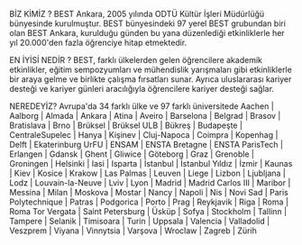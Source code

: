 BİZ KİMİZ ?
BEST Ankara, 2005 yılında ODTÜ Kültür İşleri Müdürlüğü bünyesinde kurulmuştur. BEST bünyesindeki 97 yerel BEST grubundan biri olan BEST Ankara, kurulduğu günden bu yana düzenlediği etkinliklerle her yıl 20.000'den fazla öğrenciye hitap etmektedir.

EN İYİSİ NEDİR ?
BEST, farklı ülkelerden gelen öğrencilere akademik etkinlikler, eğitim sempozyumları ve mühendislik yarışmaları gibi etkinliklerle bir araya gelme ve birlikte çalışma fırsatları sunar. Ayrıca uluslararası kariyer desteği ve kariyer günleri aracılığıyla öğrencilere kariyer desteği sağlar.

NEREDEYİZ?
  Avrupa'da 34 farklı ülke ve 97 farklı üniversitede
Aachen | Aalborg | Almada | Ankara | Atina | Aveiro | Barselona | Belgrad | Brasov | Bratislava | Brno | Brüksel | Brüksel ULB | Bükreş | Budapeşte | CentraleSupelec | Hanya | Kişinev | Cluj-Napoca | Coimpra | Kopenhag | Delft | Ekaterinburg UrFU | ENSAM | ENSTA Bretagne | ENSTA ParisTech | Erlangen | Gdansk | Ghent | Gliwice | Göteborg | Graz | Grenoble | Groningen | Helsinki | Iasi | Isparta | İstanbul | İstanbul Yıldız | İzmir | Kaunas | Kiev | Kosice | Krakow | Las Palmas | Leuven | Liege | Lizbon | Ljubljana | Lodz | Louvain-la-Neuve | Lviv | Lyon | Madrid | Madrid Carlos III | Maribor | Messina | Milan | Moskova | Mostar | Nancy | Napoli | Nis | Novi Sad | Paris Polytechnique | Patras | Podgorica | Porto | Prag | Reykjavik | Riga | Roma | Roma Tor Vergata | Saint Petersburg | Üsküp | Sofya | Stockholm | Tallinn | Tampere | Selanik | Timisoara | Turin | Uppsala | Valencia | Valladolid | Veszprem | Viyana | Vinnytsia | Varşova | Wroclaw | Zagreb | Zürih
